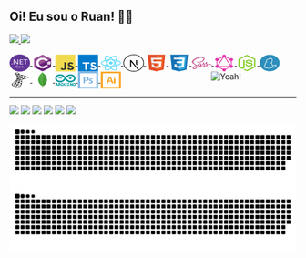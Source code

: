 ## Oi! Eu sou o Ruan! 👋🏽

<!--
- 🔭 I’m currently working on private projects
- 🌱 I’m currently learning Docker
- 👯 I’m looking to collaborate on open projects
- 🤔 I’m looking for help with ...
- 💬 Ask me about ...
- 📫 How to reach me: ...
- 😄 Pronouns: ...
- ⚡ Fun fact: ...
-->

<div>
  <a href="#">
  <img height="180em" src="https://github-readme-stats.vercel.app/api?username=RGalli&show_icons=true&theme=tokyonight&include_all_commits=true&count_private=true&locale=pt-BR"/>
  <!--<img height="180em" src="https://github-readme-stats.vercel.app/api/top-langs/?username=RGalli&theme=tokyonight&langs_count=10&locale=pt-BR"/>-->
  <img height="180em" src="https://github-readme-stats.vercel.app/api/top-langs/?username=RGalli&layout=compact&theme=tokyonight&langs_count=10&locale=pt-BR"/>
</div>
<div style="display: inline_block"><br>  
  <img align="center" alt=".Net Core" height="30" width="36" src="https://raw.githubusercontent.com/devicons/devicon/master/icons/dotnetcore/dotnetcore-original.svg">
  <img align="center" alt="Csharp" height="30" width="36" src="https://raw.githubusercontent.com/devicons/devicon/master/icons/csharp/csharp-original.svg">
  <img align="center" alt="Javascript" height="30" width="36" src="https://raw.githubusercontent.com/devicons/devicon/master/icons/javascript/javascript-original.svg">
  <img align="center" alt="Typescript" height="30" width="36" src="https://raw.githubusercontent.com/devicons/devicon/master/icons/typescript/typescript-original.svg">
  <img align="center" alt="React.js" height="30" width="36" src="https://raw.githubusercontent.com/devicons/devicon/master/icons/react/react-original.svg">
  <img align="center" alt="Next.js" height="30" width="36" src="https://raw.githubusercontent.com/devicons/devicon/master/icons/nextjs/nextjs-line.svg">
  <img align="center" alt="HTML" height="30" width="36" src="https://raw.githubusercontent.com/devicons/devicon/master/icons/html5/html5-original.svg">
  <img align="center" alt="CSS" height="30" width="36" src="https://raw.githubusercontent.com/devicons/devicon/master/icons/css3/css3-original.svg">
  <img align="center" alt="Sass" height="30" width="36" src="https://raw.githubusercontent.com/devicons/devicon/master/icons/sass/sass-original.svg">
  <img align="center" alt="GraphQL" height="30" width="36" src="https://raw.githubusercontent.com/devicons/devicon/master/icons/graphql/graphql-plain.svg">
  <img align="center" alt="Node.js" height="30" width="36" src="https://raw.githubusercontent.com/devicons/devicon/master/icons/nodejs/nodejs-original.svg">
  <img align="center" alt="Yarn" height="30" width="36" src="https://raw.githubusercontent.com/devicons/devicon/master/icons/yarn/yarn-original.svg">
  <img align="center" alt="Microsoft SQL Server" height="30" width="36" src="https://raw.githubusercontent.com/devicons/devicon/master/icons/microsoftsqlserver/microsoftsqlserver-plain.svg">
  <img align="center" alt="MongoDB" height="30" width="36" src="https://raw.githubusercontent.com/devicons/devicon/master/icons/mongodb/mongodb-original.svg">
  <img align="center" alt="Arduino" height="30" width="36" src="https://raw.githubusercontent.com/devicons/devicon/master/icons/arduino/arduino-original-wordmark.svg">
  <img align="center" alt="Protoshop" height="30" width="36" src="https://raw.githubusercontent.com/devicons/devicon/master/icons/photoshop/photoshop-line.svg">
  <img align="center" alt="Illustrator" height="30" width="36" src="https://raw.githubusercontent.com/devicons/devicon/master/icons/illustrator/illustrator-line.svg">
  <img align="right" alt="Yeah!" width="150" src="https://media.giphy.com/media/cXblnKXr2BQOaYnTni/giphy.gif">
</div>

---

<div>
  <a href="https://www.linkedin.com/in/ruangalli" target="_blank"><img src="https://img.shields.io/badge/LinkedIn-0077B5?style=for-the-badge&logo=linkedin&logoColor=white" target="_blank"></a>
  <a href="https://www.facebook.com/RuanHSGalli" target="_blank"><img src="https://img.shields.io/badge/Facebook-1877F2?style=for-the-badge&logo=facebook&logoColor=white" target="_blank"></a>
   <a href="https://open.spotify.com/user/22rvzd4tdjrkzo3eqzwohw7ty" target="_blank"><img src="https://img.shields.io/badge/Spotify-1ED760?&style=for-the-badge&logo=spotify&logoColor=white" target="_blank"></a>
  <a href="https://instagram.com/ruangalli" target="_blank"><img src="https://img.shields.io/badge/Instagram-E4405F?style=for-the-badge&logo=instagram&logoColor=white" target="_blank"></a>
  <a href="https://gitlab.com/Ruan.Galli"><img src="https://img.shields.io/badge/GitLab-330F63?style=for-the-badge&logo=gitlab&logoColor=white" target="_blank"></a>
  	<a href="https://www.twitch.tv/ruanhsg" target="_blank"><img src="https://img.shields.io/badge/Twitch-9146FF?style=for-the-badge&logo=twitch&logoColor=white" target="_blank"></a>  
  
  ![GitHub Snake Light](https://github.com/RGalli/RGalli/blob/output/github-snake.svg#gh-light-mode-only)
  ![GitHub Snake dark](https://github.com/RGalli/RGalli/blob/output/github-snake-dark.svg#gh-dark-mode-only)
</div>
